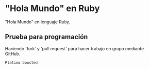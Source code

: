 # "Hola Mundo" en Ruby
"Hola Mundo" en lenguaje Ruby.

## Prueba para programación
Haciendo 'fork' y 'pull request' para hacer trabajo en grupo mediante GitHub.

```
Platino boosted
```

